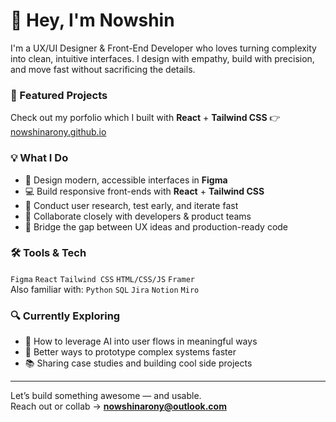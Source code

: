 # 👋 Hey, I'm Nowshin

I'm a UX/UI Designer & Front-End Developer who loves turning complexity into clean, intuitive interfaces. I design with empathy, build with precision, and move fast without sacrificing the details.

### 📂 Featured Projects
Check out my porfolio which I built with **React** + **Tailwind CSS**  👉 [nowshinarony.github.io](https://nowshinarony.github.io/)

### 💡 What I Do
- 🎨 Design modern, accessible interfaces in **Figma**
- 💻 Build responsive front-ends with **React** + **Tailwind CSS**
- 🧠 Conduct user research, test early, and iterate fast
- 🤝 Collaborate closely with developers & product teams
- 🔁 Bridge the gap between UX ideas and production-ready code

### 🛠 Tools & Tech
`Figma` `React` `Tailwind CSS` `HTML/CSS/JS` `Framer`  
Also familiar with: `Python` `SQL` `Jira` `Notion` `Miro`

### 🔍 Currently Exploring
- 🤖 How to leverage AI into user flows in meaningful ways
- 🧩 Better ways to prototype complex systems faster
- 📚 Sharing case studies and building cool side projects

---

Let’s build something awesome — and usable.  
Reach out or collab → **nowshinarony@outlook.com**

